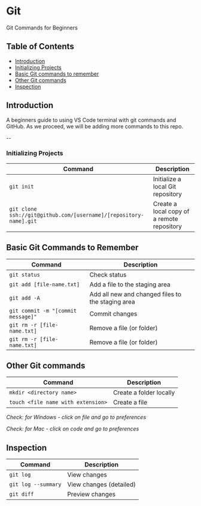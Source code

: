 # Git

Git Commands for Beginners

## Table of Contents

- [Introduction](#introduction)
- [Initializing Projects](#api)
- [Basic Git commands to remember](#details)
- [Other Git commands](#other)
- [Inspection](#insp)

## Introduction

A beginners guide to using VS Code terminal with git commands and GitHub. As we proceed, we will be adding more commands to this repo.

--

### Initializing Projects

| Command                                                           | Description                                |
| ----------------------------------------------------------------- | ------------------------------------------ |
| `git init`                                                        | Initialize a local Git repository          |
| `git clone ssh://git@github.com/[username]/[repository-name].git` | Create a local copy of a remote repository |

## Basic Git Commands to Remember

| Command                            | Description                                       |
| ---------------------------------- | ------------------------------------------------- |
| `git status`                       | Check status                                      |
| `git add [file-name.txt]`          | Add a file to the staging area                    |
| `git add -A`                       | Add all new and changed files to the staging area |
| `git commit -m "[commit message]"` | Commit changes                                    |
| `git rm -r [file-name.txt]`        | Remove a file (or folder)                         |
| `git rm -r [file-name.txt]`        | Remove a file (or folder)                         |

## Other Git commands

| Command                            | Description             |
| ---------------------------------- | ----------------------- |
| `mkdir <directory name>`           | Create a folder locally |
| `touch <file name with extension>` | Create a file           |

_Check: for Windows - click on file and go to preferences_

_Check: for Mac - click on code and go to preferences_

## Inspection

| Command             | Description             |
| ------------------- | ----------------------- |
| `git log`           | View changes            |
| `git log --summary` | View changes (detailed) |
| `git diff `         | Preview changes         |

